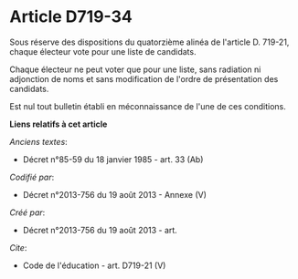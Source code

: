 # Article D719-34

Sous réserve des dispositions du quatorzième alinéa de l'article D. 719-21, chaque électeur vote pour une liste de
candidats. 

Chaque électeur ne peut voter que pour une liste, sans radiation ni adjonction de noms et sans modification de l'ordre de
présentation des candidats. 

Est nul tout bulletin établi en méconnaissance de l'une de ces conditions.

**Liens relatifs à cet article**

_Anciens textes_:

  - Décret n°85-59 du 18 janvier 1985 - art. 33 (Ab)

_Codifié par_:

  - Décret n°2013-756 du 19 août 2013 -  Annexe (V)

_Créé par_:

  - Décret n°2013-756 du 19 août 2013 - art.

_Cite_:

  - Code de l'éducation - art. D719-21 (V)
